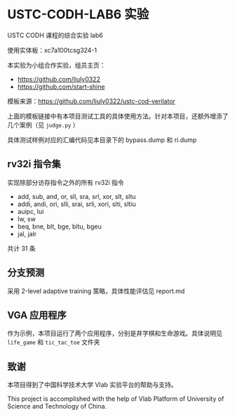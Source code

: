 # USTC-CODH-LAB6 实验

USTC CODH 课程的综合实验 lab6

使用实体板：xc7a100tcsg324-1

本实验为小组合作实验，组员主页：

- <https://github.com/liuly0322>
- <https://github.com/start-shine>

模板来源：<https://github.com/liuly0322/ustc-cod-verilator>

上面的模板链接中有本项目测试工具的具体使用方法。针对本项目，还额外增添了几个案例（见 `judge.py` ）

具体测试样例对应的汇编代码见本目录下的 bypass.dump 和 ri.dump

## rv32i 指令集

实现除部分访存指令之外的所有 rv32i 指令

- add, sub, and, or, sll, sra, srl, xor, slt, sltu
- addi, andi, ori, slli, srai, srli, xori, slti, sltiu
- auipc, lui
- lw, sw
- beq, bne, blt, bge, bltu, bgeu
- jal, jalr

共计 31 条

## 分支预测

采用 2-level adaptive training 策略，具体性能评估见 report.md

## VGA 应用程序

作为示例，本项目运行了两个应用程序，分别是井字棋和生命游戏。具体说明见 `life_game` 和 `tic_tac_toe` 文件夹

## 致谢

本项目得到了中国科学技术大学 Vlab 实验平台的帮助与支持。

This project is accomplished with the help of Vlab Platform of University of Science and Technology of China.
